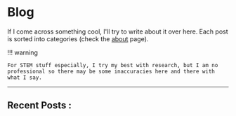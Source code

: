 # Blog

If I come across something cool, I'll try to write about it over here. Each post is sorted into categories (check the [about](About.md) page).

!!! warning

    For STEM stuff especially, I try my best with research, but I am no professional so there may be some inaccuracies here and there with what I say.

---

## Recent Posts : 